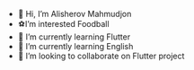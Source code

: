 - 👋 Hi, I’m Alisherov Mahmudjon
- ⚽I’m interested Foodball
- 📝 I’m currently learning Flutter
- 🔎 I’m currently learning English
- 🤝 I’m looking to collaborate on Flutter project

<!---
AlisherovMahmudjon/AlisherovMahmudjon is a ✨ special ✨ repository because its `README.md` (this file) appears on your GitHub profile.
You can click the Preview link to take a look at your changes.
--->
